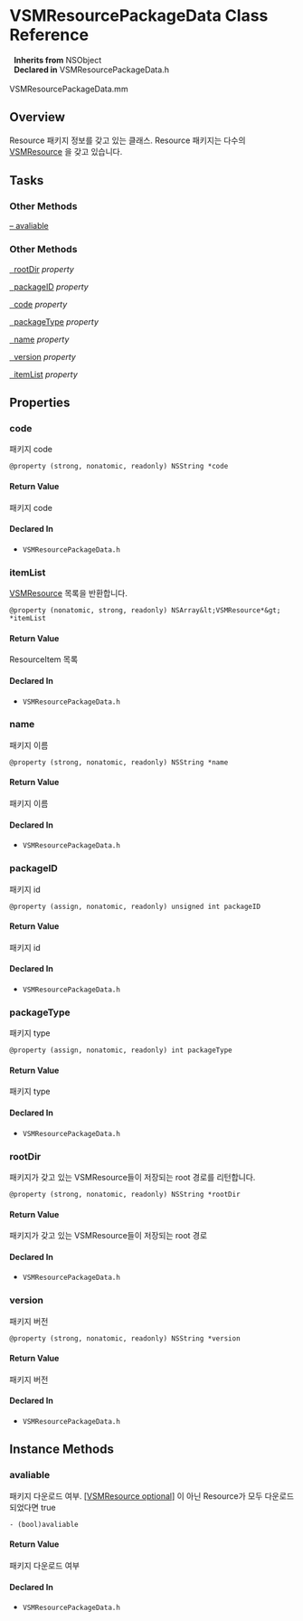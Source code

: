 # VSMResourcePackageData Class Reference

&nbsp;&nbsp;**Inherits from** NSObject  
&nbsp;&nbsp;**Declared in** VSMResourcePackageData.h<br />  
VSMResourcePackageData.mm  

## Overview

Resource 패키지 정보를 갖고 있는 클래스. Resource 패키지는 다수의 <a href="../Classes/VSMResource.html">VSMResource</a> 을 갖고 있습니다.

## Tasks

### Other Methods

[&ndash;&nbsp;avaliable](#//api/name/avaliable)  

### Other Methods

[&nbsp;&nbsp;rootDir](#//api/name/rootDir) *property* 

[&nbsp;&nbsp;packageID](#//api/name/packageID) *property* 

[&nbsp;&nbsp;code](#//api/name/code) *property* 

[&nbsp;&nbsp;packageType](#//api/name/packageType) *property* 

[&nbsp;&nbsp;name](#//api/name/name) *property* 

[&nbsp;&nbsp;version](#//api/name/version) *property* 

[&nbsp;&nbsp;itemList](#//api/name/itemList) *property* 

## Properties

<a name="//api/name/code" title="code"></a>
### code

패키지 code

`@property (strong, nonatomic, readonly) NSString *code`

#### Return Value
패키지 code

#### Declared In
* `VSMResourcePackageData.h`

<a name="//api/name/itemList" title="itemList"></a>
### itemList

<a href="../Classes/VSMResource.html">VSMResource</a> 목록을 반환합니다.

`@property (nonatomic, strong, readonly) NSArray&lt;VSMResource*&gt; *itemList`

#### Return Value
ResourceItem 목록

#### Declared In
* `VSMResourcePackageData.h`

<a name="//api/name/name" title="name"></a>
### name

패키지 이름

`@property (strong, nonatomic, readonly) NSString *name`

#### Return Value
패키지 이름

#### Declared In
* `VSMResourcePackageData.h`

<a name="//api/name/packageID" title="packageID"></a>
### packageID

패키지 id

`@property (assign, nonatomic, readonly) unsigned int packageID`

#### Return Value
패키지 id

#### Declared In
* `VSMResourcePackageData.h`

<a name="//api/name/packageType" title="packageType"></a>
### packageType

패키지 type

`@property (assign, nonatomic, readonly) int packageType`

#### Return Value
패키지 type

#### Declared In
* `VSMResourcePackageData.h`

<a name="//api/name/rootDir" title="rootDir"></a>
### rootDir

패키지가 갖고 있는 VSMResource들이 저장되는 root 경로를 리턴합니다.

`@property (strong, nonatomic, readonly) NSString *rootDir`

#### Return Value
패키지가 갖고 있는 VSMResource들이 저장되는 root 경로

#### Declared In
* `VSMResourcePackageData.h`

<a name="//api/name/version" title="version"></a>
### version

패키지 버전

`@property (strong, nonatomic, readonly) NSString *version`

#### Return Value
패키지 버전

#### Declared In
* `VSMResourcePackageData.h`

<a title="Instance Methods" name="instance_methods"></a>
## Instance Methods

<a name="//api/name/avaliable" title="avaliable"></a>
### avaliable

패키지 다운로드 여부. <a href="../Classes/VSMResource.html#//api/name/optional">[VSMResource optional]</a> 이 아닌 Resource가 모두 다운로드 되었다면 true

`- (bool)avaliable`

#### Return Value
패키지 다운로드 여부

#### Declared In
* `VSMResourcePackageData.h`

